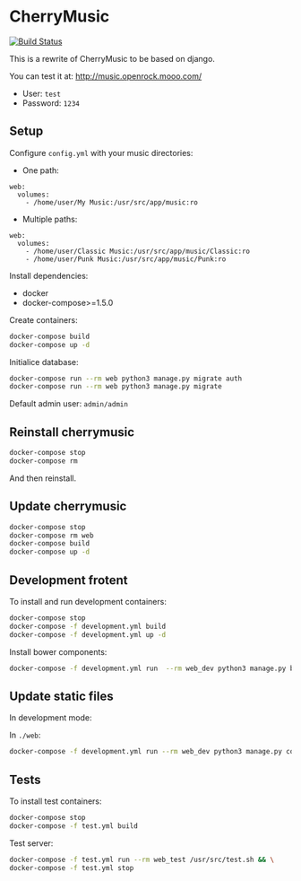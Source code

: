 CherryMusic
===========
[![Build Status](https://travis-ci.org/pando85/cherrymusic.svg?branch=devel-django)](https://travis-ci.org/pando85/cherrymusic)

This is a rewrite of CherryMusic to be based on django.

You can test it at:
http://music.openrock.mooo.com/
* User: `test`
* Password: `1234`

Setup
-----

Configure `config.yml` with your music directories:
* One path:
```docker-compose
web:
  volumes:
    - /home/user/My Music:/usr/src/app/music:ro
```
* Multiple paths:
```docker-compose
web:
  volumes:
    - /home/user/Classic Music:/usr/src/app/music/Classic:ro
    - /home/user/Punk Music:/usr/src/app/music/Punk:ro
```

Install dependencies:
* docker
* docker-compose>=1.5.0

Create containers:
```bash
docker-compose build
docker-compose up -d
```

Initialice database:
```bash
docker-compose run --rm web python3 manage.py migrate auth
docker-compose run --rm web python3 manage.py migrate 
```

Default admin user: `admin/admin`

Reinstall cherrymusic
---------------------
```bash
docker-compose stop
docker-compose rm
```
And then reinstall.


Update cherrymusic
------------------
```bash
docker-compose stop
docker-compose rm web
docker-compose build
docker-compose up -d
```

Development frotent
-------------------
To install and run development containers:
```bash
docker-compose stop
docker-compose -f development.yml build
docker-compose -f development.yml up -d
```

Install bower components:
```bash
docker-compose -f development.yml run  --rm web_dev python3 manage.py bower_install -- --allow-root
```
Update static files
-------------------
In development mode:

In `./web`:
```bash
docker-compose -f development.yml run --rm web_dev python3 manage.py collectstatic
```

Tests
-----
To install test containers:
```bash
docker-compose stop
docker-compose -f test.yml build
```

Test server:
```bash
docker-compose -f test.yml run --rm web_test /usr/src/test.sh && \
docker-compose -f test.yml stop
```